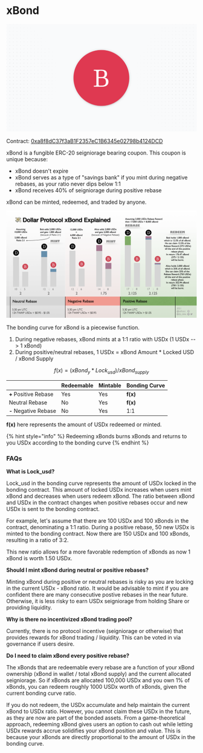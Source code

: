 # xBond

![](../.gitbook/assets/bond.png)

Contract: [0xa8f8dC37f3aB1F2357eC1B6345e02798b4124DCD](https://etherscan.io/token/0xa8f8dC37f3aB1F2357eC1B6345e02798b4124DCD)

xBond is a fungible ERC-20 seigniorage bearing coupon. This coupon is unique because:

* xBond doesn't expire
* xBond serves as a type of "savings bank" if you mint during negative rebases, as your ratio never dips below 1:1
* xBond receives 40% of seigniorage during positive rebase

xBond can be minted, redeemed, and traded by anyone.

![](../.gitbook/assets/dp-xbond-explained-v3.png)

The bonding curve for xBond is a piecewise function.

1. During negative rebases, xBond mints at a 1:1 ratio with USDx \(1 USDx --&gt; 1 xBond\)
2. During positive/neutral rebases, 1 USDx = xBond Amount \* Locked USD / xBond Supply

$$
f(x) = (xBond_y * Lock_{usd}) / xBond_{supply}
$$

|  | Redeemable | Mintable | Bonding Curve |
| :--- | :--- | :--- | :--- |
| **+** Positive Rebase | Yes | Yes | **f\(x\)** |
|    Neutral Rebase | No | Yes | **f\(x\)** |
| **-** Negative Rebase | No | Yes | 1:1 |

**f\(x\)** here represents the amount of USDx redeemed or minted.

{% hint style="info" %}
Redeeming xBonds burns xBonds and returns to you USDx according to the bonding curve
{% endhint %}

### FAQs

**What is Lock\_usd?**

Lock\_usd in the bonding curve represents the amount of USDx locked in the bonding contract. This amount of locked USDx increases when users mint xBond and decreases when users redeem xBond. The ratio between xBond and USDx in the contract changes when positive rebases occur and new USDx is sent to the bonding contract.

For example, let's assume that there are 100 USDx and 100 xBonds in the contract, denominating a 1:1 ratio. During a positive rebase, 50 new USDx is minted to the bonding contract. Now there are 150 USDx and 100 xBonds, resulting in a ratio of 3:2.

This new ratio allows for a more favorable redemption of xBonds as now 1 xBond is worth 1.50 USDx.

**Should I mint xBond during neutral or positive rebases?**

Minting xBond during positive or neutral rebases is risky as you are locking in the current USDx - xBond ratio. It would be advisable to mint if you are confident there are many consecutive postive rebases in the near future. Otherwise, it is less risky to earn USDx seigniorage from holding Share or providing liquidity. 

**Why is there no incentivized xBond trading pool?**

Currently, there is no protocol incentive \(seigniorage or otherwise\) that provides rewards for xBond trading / liquidity. This can be voted in via governance if users desire.

**Do I need to claim xBond every positive rebase?**

The xBonds that are redeemable every rebase are a function of your xBond ownership \(xBond in wallet / total xBond supply\) and the current allocated seigniorage. So if xBonds are allocated 100,000 USDx and you own 1% of xBonds, you can redeem roughly 1000 USDx worth of xBonds, given the current bonding curve ratio. 

If you do not redeem, the USDx accumulate and help maintain the current xBond to USDx ratio. However, you cannot claim these USDx in the future, as they are now are part of the bonded assets. From a game-theoretical approach, redeeming xBond gives users an option to cash out while letting USDx rewards accrue solidifies your xBond position and value. This is because your xBonds are directly proportional to the amount of USDx in the bonding curve.

